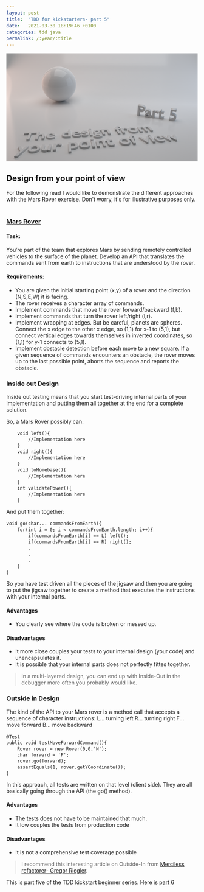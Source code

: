 ```yaml
---
layout: post
title:  "TDD for kickstarters- part 5"
date:   2021-03-30 18:19:46 +0100
categories: tdd java
permalink: /:year/:title
---
```


![design from point of view](../images/TDD5-design-from-point-of-view.png)

## Design from your point of view

For the following read I would like to demonstrate the different approaches with the Mars Rover exercise.
Don't worry, it's for illustrative purposes only.
<br>
<br>
### [Mars Rover](https://kata-log.rocks/mars-rover-kata)

#### Task:

You’re part of the team that explores Mars by sending remotely controlled vehicles to the surface of 
the planet. Develop an API that translates the commands sent from earth to instructions that are 
understood by the rover.

#### Requirements:

* You are given the initial starting point (x,y) of a rover and the direction (N,S,E,W) it is facing.
* The rover receives a character array of commands.
* Implement commands that move the rover forward/backward (f,b).
* Implement commands that turn the rover left/right (l,r).
* Implement wrapping at edges. But be careful, planets are spheres. Connect the x edge to the other x edge, so (1,1) for x-1 to (5,1), but connect vertical edges towards themselves in inverted coordinates, so (1,1) for y-1 connects to (5,1).
* Implement obstacle detection before each move to a new square. If a given sequence of commands encounters an obstacle, the rover moves up to the last possible point, aborts the sequence and reports the obstacle.

### Inside out Design

Inside out testing means that you start test-driving internal
parts of your implementation and putting them all together at the end
for a complete solution.

So, a Mars Rover possibly can:

    
        void left(){
            //Implementation here
        }
        void right(){
            //Implementation here
        }
        void toHomebase(){
            //Implementation here
        }
        int validatePower(){
            //Implementation here
        }



And put them together:

    void go(char... commandsFromEarth){
        for(int i = 0; i < commandsFromEarth.length; i++){
            if(commandsFromEarth[i] == L) left();
            if(commandsFromEarth[i] == R) right();
            .
            .
            .
        }
    }

So you have test driven all the pieces of the jigsaw 
and then you are going to put the jigsaw together to create a method that executes the instructions
with your internal parts.

#### Advantages
* You clearly see where the code is broken or messed up.

#### Disadvantages
* It more close couples your tests to your internal design (your code) and unencapsulates it.
* It is possible that your internal parts does not perfectly fittes together.

> In a multi-layered design, you can end up with Inside-Out in the debugger more often you probably would like.

### Outside in Design

The kind of the API to your Mars rover is a method call that
accepts a sequence of character instructions:
L... turning left
R... turning right
F... move forward
B... move backward
 
    @Test
    public void testMoveForwardCommand(){
        Rover rover = new Rover(0,0,'N');
        char forward = 'F';
        rover.go(forward);
        assertEquals(1, rover.getYCoordinate());
    }

In this approach, all tests are written on that level (client side). They are all
basically going through the API (the go() method).

#### Advantages
* The tests does not have to be maintained that much.
* It low couples the tests from production code

#### Disadvantages
* It is not a comprehensive test coverage possible

>I recommend this interesting article on Outside-In from [Merciless refactorer- Gregor Riegler](https://gregorriegler.com).


This is part five of the TDD kickstart beginner series. Here is [part 6](https://redseacomputing.github.io/2021/TDD6-test-doubles)